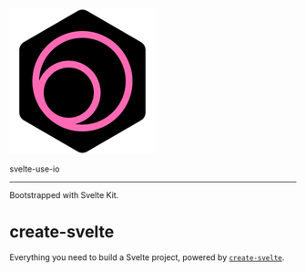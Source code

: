 ![logo](./static/favicon.svg)

svelte-use-io

---

Bootstrapped with Svelte Kit.

# create-svelte

Everything you need to build a Svelte project, powered by [`create-svelte`](https://github.com/sveltejs/kit/tree/master/packages/create-svelte).